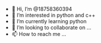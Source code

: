- 👋 Hi, I’m @18758360394
- 👀 I’m interested in python and c++
- 🌱 I’m currently learning python
- 💞️ I’m looking to collaborate on ...
- 📫 How to reach me ...

<!---
18758360394/18758360394 is a ✨ special ✨ repository because its `README.md` (this file) appears on your GitHub profile.
You can click the Preview link to take a look at your changes.
--->
